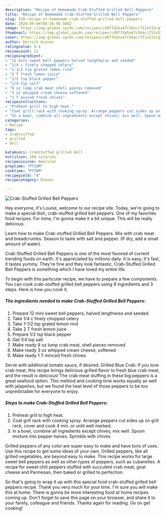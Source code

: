 ```yaml
---
description: "Recipe of Homemade Crab-Stuffed Grilled Bell Peppers"
title: "Recipe of Homemade Crab-Stuffed Grilled Bell Peppers"
slug: 310-recipe-of-homemade-crab-stuffed-grilled-bell-peppers
date: 2020-09-04T08:36:06.588Z
image: https://img-global.cpcdn.com/recipes/cd8ffda5a47c56ac/751x532cq70/crab-stuffed-grilled-bell-peppers-recipe-main-photo.jpg
thumbnail: https://img-global.cpcdn.com/recipes/cd8ffda5a47c56ac/751x532cq70/crab-stuffed-grilled-bell-peppers-recipe-main-photo.jpg
cover: https://img-global.cpcdn.com/recipes/cd8ffda5a47c56ac/751x532cq70/crab-stuffed-grilled-bell-peppers-recipe-main-photo.jpg
author: Derrick Graves
ratingvalue: 4.1
reviewcount: 11
recipeingredient:
- "12 mini sweet bell peppers halved lengthwise and seeded"
- "1/4 c finely chopped celery"
- "1-1/2 tsp grated lemon rind"
- "2 T fresh lemon juice"
- "1/2 tsp black pepper"
- "1/4 tsp salt"
- "8 oz lump crab meat shell pieces removed"
- "3 oz whipped cream cheese softened"
- "1 T minced fresh chives"
recipeinstructions:
- "Preheat grill to high heat."
- "Coat grill rack with cooking spray. Arrange peppers cut sides up on grill rack, cover and cook 4 min. or until well marked."
- "In a bowl, combine all ingredients except chives; mix well. Spoon mixture into pepper halves. Sprinkle with chives."
categories:
- Recipe
tags:
- crabstuffed
- grilled
- bell

katakunci: crabstuffed grilled bell 
nutrition: 194 calories
recipecuisine: American
preptime: "PT19M"
cooktime: "PT34M"
recipeyield: "4"
recipecategory: Dinner

---
```



![Crab-Stuffed Grilled Bell Peppers](https://img-global.cpcdn.com/recipes/cd8ffda5a47c56ac/751x532cq70/crab-stuffed-grilled-bell-peppers-recipe-main-photo.jpg)

Hey everyone, it's Louise, welcome to our recipe site. Today, we're going to make a special dish, crab-stuffed grilled bell peppers. One of my favorites food recipes. For mine, I'm gonna make it a bit unique. This will be really delicious.

Learn how to make Crab-stuffed Grilled Bell Peppers. Mix with crab meat and breadcrumbs. Season to taste with salt and pepper. (If dry, add a small amount of water).

Crab-Stuffed Grilled Bell Peppers is one of the most favored of current trending foods on earth. It's appreciated by millions daily. It is easy, it's fast, it tastes yummy. They're fine and they look fantastic. Crab-Stuffed Grilled Bell Peppers is something which I have loved my entire life.


To begin with this particular recipe, we have to prepare a few components. You can cook crab-stuffed grilled bell peppers using 9 ingredients and 3 steps. Here is how you cook it.

<!--inarticleads1-->

##### The ingredients needed to make Crab-Stuffed Grilled Bell Peppers:

1. Prepare 12 mini sweet bell peppers, halved lengthwise and seeded
1. Take 1/4 c finely chopped celery
1. Take 1-1/2 tsp grated lemon rind
1. Take 2 T fresh lemon juice
1. Prepare 1/2 tsp black pepper
1. Get 1/4 tsp salt
1. Make ready 8 oz lump crab meat, shell pieces removed
1. Make ready 3 oz whipped cream cheese, softened
1. Make ready 1 T minced fresh chives


Serve with additional tomato sauce, if desired. Grilled Blue Crab: If you love crab meat, this recipe brings delicious grilled flavor to fresh blue crab meat, and the result is delicious! The crab meat stuffing in these big peppers is a great seafood option. This method and cooking time works equally as well with jalapeños, but we found the heat level of those peppers to be too unpredictable for everyone to enjoy. 

<!--inarticleads2-->

##### Steps to make Crab-Stuffed Grilled Bell Peppers:

1. Preheat grill to high heat.
1. Coat grill rack with cooking spray. Arrange peppers cut sides up on grill rack, cover and cook 4 min. or until well marked.
1. In a bowl, combine all ingredients except chives; mix well. Spoon mixture into pepper halves. Sprinkle with chives.


Grilled peppers of any color are super easy to make and have tons of uses. Use this recipe to get some ideas of your own. Grilled peppers, like all grilled vegetables, are beyond easy to make. This recipe works for large sweet bell peppers as well as other types of peppers, such as cubanelles. A recipe for sweet chili peppers stuffed with succulent crab meat, goat cheese and Parmesan, then baked or grilled to perfection. 

So that's going to wrap it up with this special food crab-stuffed grilled bell peppers recipe. Thank you very much for your time. I'm sure you will make this at home. There is gonna be more interesting food at home recipes coming up. Don't forget to save this page on your browser, and share it to your family, colleague and friends. Thanks again for reading. Go on get cooking!
